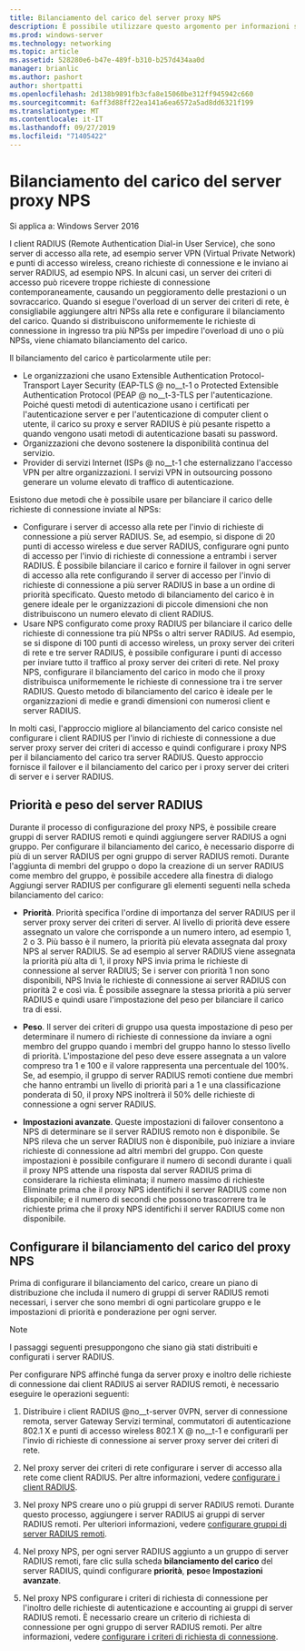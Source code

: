 ```yaml
---
title: Bilanciamento del carico del server proxy NPS
description: È possibile utilizzare questo argomento per informazioni sulle funzionalità e le funzionalità VPN di Windows Server 2016 e Windows 10.
ms.prod: windows-server
ms.technology: networking
ms.topic: article
ms.assetid: 528280e6-b47e-489f-b310-b257d434aa0d
manager: brianlic
ms.author: pashort
author: shortpatti
ms.openlocfilehash: 2d138b9891fb3cfa8e15060be312ff945942c660
ms.sourcegitcommit: 6aff3d88ff22ea141a6ea6572a5ad8dd6321f199
ms.translationtype: MT
ms.contentlocale: it-IT
ms.lasthandoff: 09/27/2019
ms.locfileid: "71405422"
---
```

# <a name="nps-proxy-server-load-balancing"></a>Bilanciamento del carico del server proxy NPS

Si applica a: Windows Server 2016

I client RADIUS (Remote Authentication Dial-in User Service), che sono server di accesso alla rete, ad esempio server VPN (Virtual Private Network) e punti di accesso wireless, creano richieste di connessione e le inviano ai server RADIUS, ad esempio NPS. In alcuni casi, un server dei criteri di accesso può ricevere troppe richieste di connessione contemporaneamente, causando un peggioramento delle prestazioni o un sovraccarico. Quando si esegue l'overload di un server dei criteri di rete, è consigliabile aggiungere altri NPSs alla rete e configurare il bilanciamento del carico. Quando si distribuiscono uniformemente le richieste di connessione in ingresso tra più NPSs per impedire l'overload di uno o più NPSs, viene chiamato bilanciamento del carico.

Il bilanciamento del carico è particolarmente utile per:

- Le organizzazioni che usano Extensible Authentication Protocol-Transport Layer Security \(EAP-TLS @ no__t-1 o Protected Extensible Authentication Protocol \(PEAP @ no__t-3-TLS per l'autenticazione. Poiché questi metodi di autenticazione usano i certificati per l'autenticazione server e per l'autenticazione di computer client o utente, il carico su proxy e server RADIUS è più pesante rispetto a quando vengono usati metodi di autenticazione basati su password.
- Organizzazioni che devono sostenere la disponibilità continua del servizio.
- Provider di servizi Internet \(ISPs @ no__t-1 che esternalizzano l'accesso VPN per altre organizzazioni. I servizi VPN in outsourcing possono generare un volume elevato di traffico di autenticazione.

Esistono due metodi che è possibile usare per bilanciare il carico delle richieste di connessione inviate al NPSs:

- Configurare i server di accesso alla rete per l'invio di richieste di connessione a più server RADIUS. Se, ad esempio, si dispone di 20 punti di accesso wireless e due server RADIUS, configurare ogni punto di accesso per l'invio di richieste di connessione a entrambi i server RADIUS. È possibile bilanciare il carico e fornire il failover in ogni server di accesso alla rete configurando il server di accesso per l'invio di richieste di connessione a più server RADIUS in base a un ordine di priorità specificato. Questo metodo di bilanciamento del carico è in genere ideale per le organizzazioni di piccole dimensioni che non distribuiscono un numero elevato di client RADIUS.
- Usare NPS configurato come proxy RADIUS per bilanciare il carico delle richieste di connessione tra più NPSs o altri server RADIUS. Ad esempio, se si dispone di 100 punti di accesso wireless, un proxy server dei criteri di rete e tre server RADIUS, è possibile configurare i punti di accesso per inviare tutto il traffico al proxy server dei criteri di rete. Nel proxy NPS, configurare il bilanciamento del carico in modo che il proxy distribuisca uniformemente le richieste di connessione tra i tre server RADIUS. Questo metodo di bilanciamento del carico è ideale per le organizzazioni di medie e grandi dimensioni con numerosi client e server RADIUS.

In molti casi, l'approccio migliore al bilanciamento del carico consiste nel configurare i client RADIUS per l'invio di richieste di connessione a due server proxy server dei criteri di accesso e quindi configurare i proxy NPS per il bilanciamento del carico tra server RADIUS. Questo approccio fornisce il failover e il bilanciamento del carico per i proxy server dei criteri di server e i server RADIUS.

## <a name="radius-server-priority-and-weight"></a>Priorità e peso del server RADIUS

Durante il processo di configurazione del proxy NPS, è possibile creare gruppi di server RADIUS remoti e quindi aggiungere server RADIUS a ogni gruppo. Per configurare il bilanciamento del carico, è necessario disporre di più di un server RADIUS per ogni gruppo di server RADIUS remoti. Durante l'aggiunta di membri del gruppo o dopo la creazione di un server RADIUS come membro del gruppo, è possibile accedere alla finestra di dialogo Aggiungi server RADIUS per configurare gli elementi seguenti nella scheda bilanciamento del carico:

- **Priorità**. Priorità specifica l'ordine di importanza del server RADIUS per il server proxy server dei criteri di server. Al livello di priorità deve essere assegnato un valore che corrisponde a un numero intero, ad esempio 1, 2 o 3. Più basso è il numero, la priorità più elevata assegnata dal proxy NPS al server RADIUS. Se ad esempio al server RADIUS viene assegnata la priorità più alta di 1, il proxy NPS invia prima le richieste di connessione al server RADIUS; Se i server con priorità 1 non sono disponibili, NPS Invia le richieste di connessione ai server RADIUS con priorità 2 e così via. È possibile assegnare la stessa priorità a più server RADIUS e quindi usare l'impostazione del peso per bilanciare il carico tra di essi.

- **Peso**. Il server dei criteri di gruppo usa questa impostazione di peso per determinare il numero di richieste di connessione da inviare a ogni membro del gruppo quando i membri del gruppo hanno lo stesso livello di priorità. L'impostazione del peso deve essere assegnata a un valore compreso tra 1 e 100 e il valore rappresenta una percentuale del 100%. Se, ad esempio, il gruppo di server RADIUS remoti contiene due membri che hanno entrambi un livello di priorità pari a 1 e una classificazione ponderata di 50, il proxy NPS inoltrerà il 50% delle richieste di connessione a ogni server RADIUS.

- **Impostazioni avanzate**. Queste impostazioni di failover consentono a NPS di determinare se il server RADIUS remoto non è disponibile. Se NPS rileva che un server RADIUS non è disponibile, può iniziare a inviare richieste di connessione ad altri membri del gruppo. Con queste impostazioni è possibile configurare il numero di secondi durante i quali il proxy NPS attende una risposta dal server RADIUS prima di considerare la richiesta eliminata; il numero massimo di richieste Eliminate prima che il proxy NPS identifichi il server RADIUS come non disponibile; e il numero di secondi che possono trascorrere tra le richieste prima che il proxy NPS identifichi il server RADIUS come non disponibile.

## <a name="configure-nps-proxy-load-balancing"></a>Configurare il bilanciamento del carico del proxy NPS

Prima di configurare il bilanciamento del carico, creare un piano di distribuzione che includa il numero di gruppi di server RADIUS remoti necessari, i server che sono membri di ogni particolare gruppo e le impostazioni di priorità e ponderazione per ogni server.

>[!NOTE]
>I passaggi seguenti presuppongono che siano già stati distribuiti e configurati i server RADIUS.

Per configurare NPS affinché funga da server proxy e inoltro delle richieste di connessione dai client RADIUS ai server RADIUS remoti, è necessario eseguire le operazioni seguenti:

1. Distribuire i client RADIUS @no__t-server 0VPN, server di connessione remota, server Gateway Servizi terminal, commutatori di autenticazione 802.1 X e punti di accesso wireless 802.1 X @ no__t-1 e configurarli per l'invio di richieste di connessione ai server proxy server dei criteri di rete.

2. Nel proxy server dei criteri di rete configurare i server di accesso alla rete come client RADIUS. Per altre informazioni, vedere [configurare i client RADIUS](https://docs.microsoft.com/windows-server/networking/technologies/nps/nps-radius-clients-configure).

3. Nel proxy NPS creare uno o più gruppi di server RADIUS remoti. Durante questo processo, aggiungere i server RADIUS ai gruppi di server RADIUS remoti. Per ulteriori informazioni, vedere [configurare gruppi di server RADIUS remoti](https://docs.microsoft.com/windows-server/networking/technologies/nps/nps-crp-rrsg-configure).

4. Nel proxy NPS, per ogni server RADIUS aggiunto a un gruppo di server RADIUS remoti, fare clic sulla scheda **bilanciamento del carico** del server RADIUS, quindi configurare **priorità**, **peso**e **Impostazioni avanzate**.

5. Nel proxy NPS configurare i criteri di richiesta di connessione per l'inoltro delle richieste di autenticazione e accounting ai gruppi di server RADIUS remoti. È necessario creare un criterio di richiesta di connessione per ogni gruppo di server RADIUS remoti. Per altre informazioni, vedere [configurare i criteri di richiesta di connessione](https://docs.microsoft.com/windows-server/networking/technologies/nps/nps-crp-configure).


